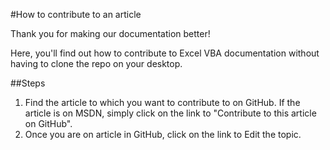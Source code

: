 #How to contribute to an article

Thank you for making our documentation better!

Here, you'll find out how to contribute to Excel VBA documentation without having to clone the repo on your desktop. 

##Steps

1. Find the article to which you want to contribute to on GitHub. If the article is on MSDN, simply click on the link to "Contribute to this article on GitHub".
2. Once you are on article in GitHub, click on the link to Edit the topic. 


